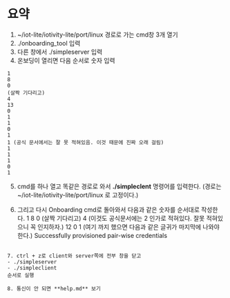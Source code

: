 # 요약

1. ~/iot-lite/iotivity-lite/port/linux 경로로 가는 cmd창 3개 열기
2. ./onboarding_tool 입력
3. 다른 창에서 ./simpleserver 입력
4. 온보딩이 열리면 다음 순서로 숫자 입력
```
1
8
0
(살짝 기다리고)
4
13
0
1
1
0
1
1 (공식 문서에서는 잘 못 적혀있음. 이것 때문에 진짜 오래 걸림)
1 
1
1
0
1
```
5. cmd를 하나 열고 똑같은 경로로 와서 **./simpleclent** 명령어를 입력한다.
(경로는 ~/iot-lite/iotivity-lite/port/linux 로 고정이다.)

6. 그리고 다시 Onboarding cmd로 돌아와서 다음과 같은 숫자를 순서대로 작성한다.
1
8
0
(살짝 기다리고)
4 (이것도 공식문서에는 2 인가로 적혀있다. 잘못 적혀있으니 꼭 인지하자.)
12
0
1
(여기 까지 했으면 다음과 같은 글귀가 마지막에 나와야한다.)
Successfully provisioned pair-wise credentials
```

7. ctrl + z로 client와 server쪽에 전부 창을 닫고 
- ./simpleserver
- ./simpleclient
순서로 실행

8. 통신이 안 되면 **help.md** 보기

